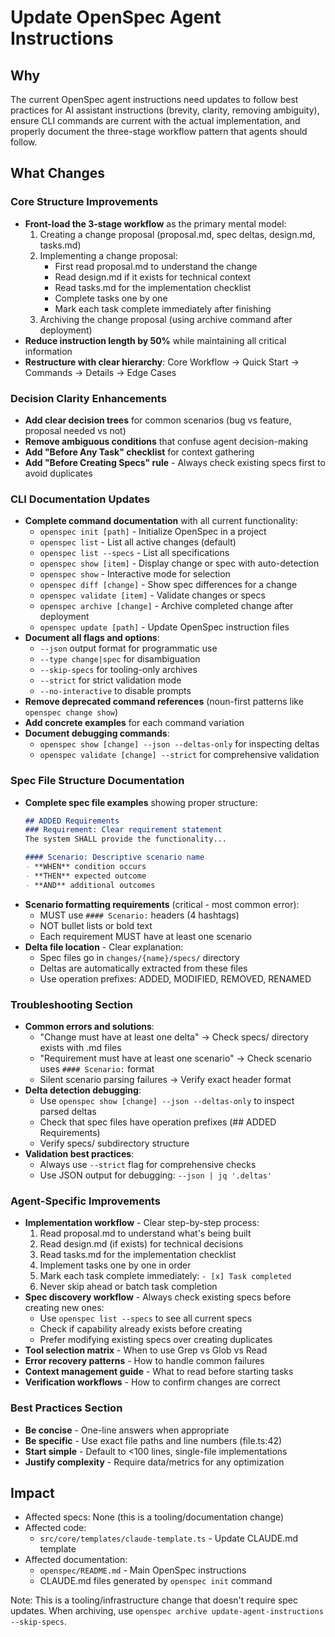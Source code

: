 # Update OpenSpec Agent Instructions

## Why

The current OpenSpec agent instructions need updates to follow best practices for AI assistant instructions (brevity, clarity, removing ambiguity), ensure CLI commands are current with the actual implementation, and properly document the three-stage workflow pattern that agents should follow.

## What Changes

### Core Structure Improvements
- **Front-load the 3-stage workflow** as the primary mental model:
  1. Creating a change proposal (proposal.md, spec deltas, design.md, tasks.md)
  2. Implementing a change proposal:
     - First read proposal.md to understand the change
     - Read design.md if it exists for technical context
     - Read tasks.md for the implementation checklist
     - Complete tasks one by one
     - Mark each task complete immediately after finishing
  3. Archiving the change proposal (using archive command after deployment)
- **Reduce instruction length by 50%** while maintaining all critical information
- **Restructure with clear hierarchy**: Core Workflow → Quick Start → Commands → Details → Edge Cases

### Decision Clarity Enhancements
- **Add clear decision trees** for common scenarios (bug vs feature, proposal needed vs not)
- **Remove ambiguous conditions** that confuse agent decision-making
- **Add "Before Any Task" checklist** for context gathering
- **Add "Before Creating Specs" rule** - Always check existing specs first to avoid duplicates

### CLI Documentation Updates
- **Complete command documentation** with all current functionality:
  - `openspec init [path]` - Initialize OpenSpec in a project
  - `openspec list` - List all active changes (default)
  - `openspec list --specs` - List all specifications
  - `openspec show [item]` - Display change or spec with auto-detection
  - `openspec show` - Interactive mode for selection
  - `openspec diff [change]` - Show spec differences for a change
  - `openspec validate [item]` - Validate changes or specs
  - `openspec archive [change]` - Archive completed change after deployment
  - `openspec update [path]` - Update OpenSpec instruction files
- **Document all flags and options**:
  - `--json` output format for programmatic use
  - `--type change|spec` for disambiguation
  - `--skip-specs` for tooling-only archives
  - `--strict` for strict validation mode
  - `--no-interactive` to disable prompts
- **Remove deprecated command references** (noun-first patterns like `openspec change show`)
- **Add concrete examples** for each command variation
- **Document debugging commands**:
  - `openspec show [change] --json --deltas-only` for inspecting deltas
  - `openspec validate [change] --strict` for comprehensive validation

### Spec File Structure Documentation
- **Complete spec file examples** showing proper structure:
  ```markdown
  ## ADDED Requirements
  ### Requirement: Clear requirement statement
  The system SHALL provide the functionality...
  
  #### Scenario: Descriptive scenario name
  - **WHEN** condition occurs
  - **THEN** expected outcome
  - **AND** additional outcomes
  ```
- **Scenario formatting requirements** (critical - most common error):
  - MUST use `#### Scenario:` headers (4 hashtags)
  - NOT bullet lists or bold text
  - Each requirement MUST have at least one scenario
- **Delta file location** - Clear explanation:
  - Spec files go in `changes/{name}/specs/` directory
  - Deltas are automatically extracted from these files
  - Use operation prefixes: ADDED, MODIFIED, REMOVED, RENAMED

### Troubleshooting Section
- **Common errors and solutions**:
  - "Change must have at least one delta" → Check specs/ directory exists with .md files
  - "Requirement must have at least one scenario" → Check scenario uses `#### Scenario:` format
  - Silent scenario parsing failures → Verify exact header format
- **Delta detection debugging**:
  - Use `openspec show [change] --json --deltas-only` to inspect parsed deltas
  - Check that spec files have operation prefixes (## ADDED Requirements)
  - Verify specs/ subdirectory structure
- **Validation best practices**:
  - Always use `--strict` flag for comprehensive checks
  - Use JSON output for debugging: `--json | jq '.deltas'`

### Agent-Specific Improvements
- **Implementation workflow** - Clear step-by-step process:
  1. Read proposal.md to understand what's being built
  2. Read design.md (if exists) for technical decisions
  3. Read tasks.md for the implementation checklist
  4. Implement tasks one by one in order
  5. Mark each task complete immediately: `- [x] Task completed`
  6. Never skip ahead or batch task completion
- **Spec discovery workflow** - Always check existing specs before creating new ones:
  - Use `openspec list --specs` to see all current specs
  - Check if capability already exists before creating
  - Prefer modifying existing specs over creating duplicates
- **Tool selection matrix** - When to use Grep vs Glob vs Read
- **Error recovery patterns** - How to handle common failures
- **Context management guide** - What to read before starting tasks
- **Verification workflows** - How to confirm changes are correct

### Best Practices Section
- **Be concise** - One-line answers when appropriate
- **Be specific** - Use exact file paths and line numbers (file.ts:42)
- **Start simple** - Default to <100 lines, single-file implementations
- **Justify complexity** - Require data/metrics for any optimization

## Impact

- Affected specs: None (this is a tooling/documentation change)
- Affected code: 
  - `src/core/templates/claude-template.ts` - Update CLAUDE.md template
- Affected documentation:
  - `openspec/README.md` - Main OpenSpec instructions
  - CLAUDE.md files generated by `openspec init` command

Note: This is a tooling/infrastructure change that doesn't require spec updates. When archiving, use `openspec archive update-agent-instructions --skip-specs`.